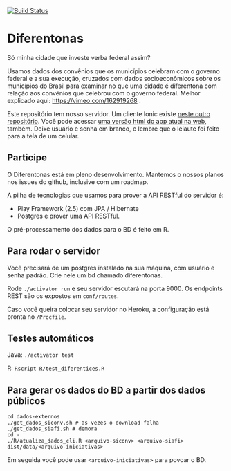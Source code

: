 [![Build Status](https://travis-ci.org/nazareno/diferentonas-server.svg?branch=master)](https://travis-ci.org/nazareno/diferentonas-server)

# Diferentonas 

Só minha cidade que investe verba federal assim? 

Usamos dados dos convênios que os municípios celebram com o governo federal e a sua execução, cruzados com dados socioeconômicos sobre os municípios do Brasil para examinar no que uma cidade é diferentona com relação aos convênios que celebrou com o governo federal. Melhor explicado aqui: https://vimeo.com/162919268 .

Este repositório tem nosso servidor. Um cliente Ionic existe [neste outro repositório](https://github.com/luizaugustomm/diferentonas-client). Você pode acessar [uma versão html do app atual na web](https://luizaugustomm.github.io/diferentonas-client), também. Deixe usuário e senha em branco, e lembre que o leiaute foi feito para a tela de um celular. 

## Participe

O Diferentonas está em pleno desenvolvimento. Mantemos o nossos planos nos issues do github, inclusive com um roadmap.

A pilha de tecnologias que usamos para prover a API RESTful do servidor é: 

* Play Framework (2.5) com JPA / Hibernate 
* Postgres e prover uma API RESTful. 

O pré-processamento dos dados para o BD é feito em R.
 
## Para rodar o servidor

Você precisará de um postgres instalado na sua máquina, com usuário e senha padrão. Crie nele um bd chamado diferentonas.

Rode `./activator run` e seu servidor escutará na porta 9000. Os endpoints REST são os expostos em `conf/routes`.

Caso você queira colocar seu servidor no Heroku, a configuração está pronta no `/Procfile`.

## Testes automáticos

Java: `./activator test`

R: `Rscript R/test_diferentices.R`

## Para gerar os dados do BD a partir dos dados públicos

```
cd dados-externos
./get_dados_siconv.sh # as vezes o download falha
./get_dados_siafi.sh # demora
cd -
./R/atualiza_dados_cli.R <arquivo-siconv> <arquivo-siafi> dist/data/<arquivo-iniciativas>
```

Em seguida você pode usar `<arquivo-iniciativas>` para povoar o BD.